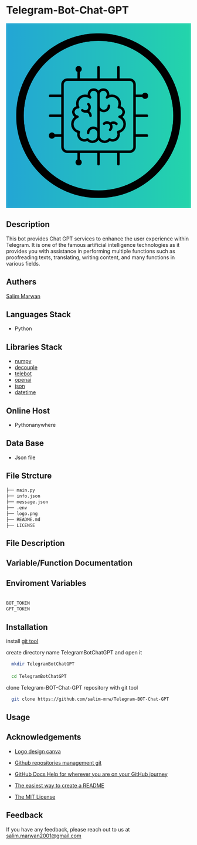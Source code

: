 # Telegram-Bot-Chat-GPT


![Logo](logo.png)


## Description

This bot provides Chat GPT services to enhance the user experience within Telegram. It is one of the famous artificial intelligence technologies as it provides you with assistance in performing multiple functions such as proofreading texts, translating, writing content, and many functions in various fields.


## Authers

[Salim Marwan](https://www.github.com/salim-mrw)


## Languages Stack

- Python


## Libraries Stack

- [numpy](https://pypi.org/project/numpy/)
- [decouple](https://pypi.org/project/python-decouple/)
- [telebot](https://pypi.org/project/pyTelegramBotAPI/)
- [openai](https://pypi.org/project/openai/)
- [json](https://pypi.org/project/pypi-json/)
- [datetime](https://pypi.org/project/DateTime/)


## Online Host

- Pythonanywhere


## Data Base

- Json file


## File Strcture

    ├── main.py
    ├── info.json
    ├── message.json
    ├── .env
    ├── logo.png
    ├── README.md
    ├── LICENSE


## File Description


## Variable/Function Documentation


## Enviroment Variables

```ENV

BOT_TOKEN
GPT_TOKEN

```

## Installation

install [git tool](https://git-scm.com/downloads)

create directory name TelegramBotChatGPT and open it

```bash
  mkdir TelegramBotChatGPT

  cd TelegramBotChatGPT
```

clone Telegram-BOT-Chat-GPT repository with git tool

```bash
  git clone https://github.com/salim-mrw/Telegram-BOT-Chat-GPT
```


## Usage



## Acknowledgements

 - [Logo design canva](https://www.canva.com/)

 - [Github repositories management git](https://git-scm.com/)

 - [GitHub Docs
Help for wherever you are on your GitHub journey](https://docs.github.com/en)

 - [The easiest way to create a
README](https://readme.so/en)

 - [The MIT License](https://opensource.org/license/MIT)


## Feedback

If you have any feedback, please reach out to us at salim.marwan2001@gmail.com

